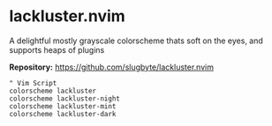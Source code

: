 # lackluster.nvim

A delightful mostly grayscale colorscheme thats soft on the eyes, and supports heaps of plugins

**Repository:** <https://github.com/slugbyte/lackluster.nvim>

```vim
" Vim Script
colorscheme lackluster
colorscheme lackluster-night
colorscheme lackluster-mint
colorscheme lackluster-dark
```
